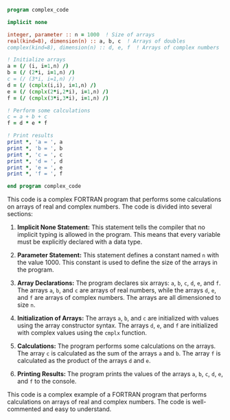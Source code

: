 ```fortran
program complex_code

implicit none

integer, parameter :: n = 1000  ! Size of arrays
real(kind=8), dimension(n) :: a, b, c  ! Arrays of doubles
complex(kind=8), dimension(n) :: d, e, f  ! Arrays of complex numbers

! Initialize arrays
a = (/ (i, i=1,n) /)
b = (/ (2*i, i=1,n) /)
c = (/ (3*i, i=1,n) /)
d = (/ (cmplx(i,i), i=1,n) /)
e = (/ (cmplx(2*i,2*i), i=1,n) /)
f = (/ (cmplx(3*i,3*i), i=1,n) /)

! Perform some calculations
c = a + b + c
f = d * e * f

! Print results
print *, 'a = ', a
print *, 'b = ', b
print *, 'c = ', c
print *, 'd = ', d
print *, 'e = ', e
print *, 'f = ', f

end program complex_code
```

This code is a complex FORTRAN program that performs some calculations on arrays of real and complex numbers. The code is divided into several sections:

1. **Implicit None Statement:** This statement tells the compiler that no implicit typing is allowed in the program. This means that every variable must be explicitly declared with a data type.

2. **Parameter Statement:** This statement defines a constant named `n` with the value 1000. This constant is used to define the size of the arrays in the program.

3. **Array Declarations:** The program declares six arrays: `a`, `b`, `c`, `d`, `e`, and `f`. The arrays `a`, `b`, and `c` are arrays of real numbers, while the arrays `d`, `e`, and `f` are arrays of complex numbers. The arrays are all dimensioned to size `n`.

4. **Initialization of Arrays:** The arrays `a`, `b`, and `c` are initialized with values using the array constructor syntax. The arrays `d`, `e`, and `f` are initialized with complex values using the `cmplx` function.

5. **Calculations:** The program performs some calculations on the arrays. The array `c` is calculated as the sum of the arrays `a` and `b`. The array `f` is calculated as the product of the arrays `d` and `e`.

6. **Printing Results:** The program prints the values of the arrays `a`, `b`, `c`, `d`, `e`, and `f` to the console.

This code is a complex example of a FORTRAN program that performs calculations on arrays of real and complex numbers. The code is well-commented and easy to understand.